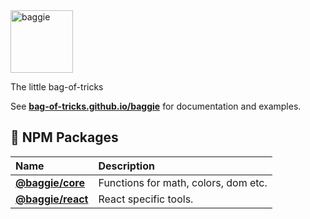 <img alt="baggie" src="https://github.com/bag-of-tricks/baggie/raw/main/public/baggie-title.svg" height="100" />

The little bag-of-tricks

See **[bag-of-tricks.github.io/baggie](https://bag-of-tricks.github.io/baggie)** for documentation and examples.

## 🎁 NPM Packages

| Name                                                                    | Description                          |
|:------------------------------------------------------------------------|:-------------------------------------|
| **[@baggie/core](https://www.npmjs.com/package/@baggie/core#readme)**   | Functions for math, colors, dom etc. |
| **[@baggie/react](https://www.npmjs.com/package/@baggie/react#readme)** | React specific tools.                |
